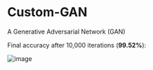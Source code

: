 # Custom-GAN
A Generative Adversarial Network (GAN)


Final accuracy after 10,000 iterations (**99.52%**):

![image](https://github.com/babaJaan01/Custom-GAN/assets/98251668/ab7f5d5b-950e-45e0-84f6-7eaf79558e80)
